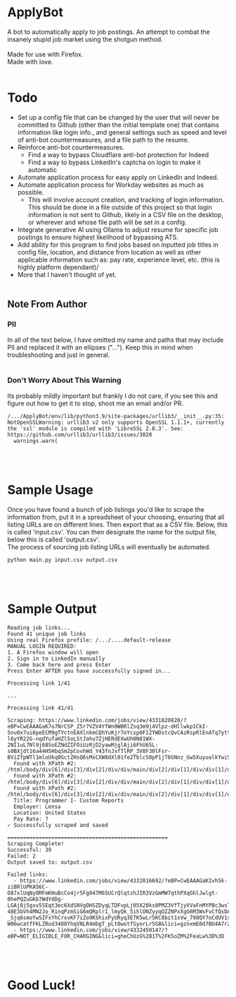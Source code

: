 # ApplyBot
A bot to automatically apply to job postings. An attempt to combat the insanely stupid job market using the shotgun method.
<br><br>
Made for use with Firefox.
<br>
Made with love.
<br><br>

# Todo
- Set up a config file that can be changed by the user that will never be committed to Github (other than the initial template one) that contains information like login info., and general settings such as speed and level of anti-bot countermeasures, and a file path to the resume.
- Reinforce anti-bot countermeasures.
  - Find a way to bypass Cloudflare anti-bot protection for Indeed
  - Find a way to bypass LinkedIn's captcha on login to make it automatic
- Automate application process for easy apply on LinkedIn and Indeed.
- Automate application process for Workday websites as much as possible.
  - This will involve account creation, and tracking of login information. This should be done in a file outside of this project so that login information is not sent to Github, likely in a CSV file on the desktop, or wherever and whose file path will be set in a config.
- Integrate generative AI using Ollama to adjust resume for specific job postings to ensure highest likelihood of bypassing ATS.
- Add ability for this program to find jobs based on inputted job titles in config file, location, and distance from location as well as other applicable information such as: pay rate, experience level, etc. (this is highly platform dependant)/
- More that I haven't thought of yet.
<br><br>

## Note From Author

### PII
In all of the text below, I have omitted my name and paths that may include PII and replaced it with an ellipses ("..."). Keep this in mind when troubleshooting and just in general.
<br><br>

### Don't Worry About This Warning
Its probably mildly important but frankly I do not care, if you see this and figure out how to get it to stop, shoot me an email and/or PR.
```
/.../ApplyBot/env/lib/python3.9/site-packages/urllib3/__init__.py:35: NotOpenSSLWarning: urllib3 v2 only supports OpenSSL 1.1.1+, currently the 'ssl' module is compiled with 'LibreSSL 2.8.3'. See: https://github.com/urllib3/urllib3/issues/3020
  warnings.warn(
```
<br><br>

# Sample Usage

Once you have found a bunch of job listings you'd like to scrape the information from, put it in a spreadsheet of your choosing, ensuring that all listing URLs are on different lines. Then export that as a CSV file. Below, this is called 'input.csv'. You can then designate the name for the output file, below this is called 'output.csv'.
<br>
The process of sourcing job listing URLs will eventually be automated.
```
python main.py input.csv output.csv
```
<br><br>

# Sample Output
```
Reading job links...
Found 41 unique job links
Using real Firefox profile: /.../....default-release
MANUAL LOGIN REQUIRED:
1. A Firefox window will open
2. Sign in to LinkedIn manually
3. Come back here and press Enter
Press Enter AFTER you have successfully signed in...

Processing link 1/41

...

Processing link 41/41

Scraping: https://www.linkedin.com/jobs/view/4331820820/?eBP=CwEAAAGaK7o7NrCSP_Z5r7VZV4YfWn0WBRlZsq3m9j4Vlpz-dHllwkp1CkI-5nu0x7ui6peECM9gTYctnEAXlnkmCQhYuKjr7oYcsp0FI2YWDstcQvCAzRspRlEnATq7yttKbhL4DoyPj1ozQbJV3nyxppWtKI7_9JdxmonIMB8vn9jXu0Whte4C7Zf28QugGGHdaTLRdLE25vgK5oA_e4mO53fCTg6dBgXYLm5W7IYbE6xnSQYynbHLUjT0FJTU4y3VGtpR5BB5tpvArCMz-l6yYR22G-nqdYufaHZl5oLStJahu7ZjHERdEXwUh0N81WX-2NI1uL7Nl9j68SoEZNdZIFOiUzRjD2yawMjglAji6FhU65L-s0BXjdt16a44H5HbqSm2pCovhWd_Y43fnJxfTlRP_3V8F30lFsr-BViZfpWTl1mloUkq0GctZHsQ6sMxCXW8dXl01fe2TblcS0pP1jT6GNnz_Gw5XuyualkYwi52TBMd26xS6GXYKmcbfHfG8MMngW_PjA&lici=QWiFA4f6iuFpaMz0Q3oejQ%3D%3D
  Found with XPath #2: /html/body/div[6]/div[3]/div[2]/div/div/main/div[2]/div[1]/div/div[1]/div/div/div/div[2]/div/h1
  Found with XPath #2: /html/body/div[6]/div[3]/div[2]/div/div/main/div[2]/div[1]/div/div[1]/div/div/div/div[1]/div[1]/div/a
  Found with XPath #2: /html/body/div[6]/div[3]/div[2]/div/div/main/div[2]/div[1]/div/div[1]/div/div/div/div[3]/div/span/span[1]
  Title: Programmer I- Custom Reports
  Employer: Lensa
  Location: United States
  Pay Rate: ?
✓ Successfully scraped and saved

===================================================
Scraping Complete!
Successful: 39
Failed: 2
Output saved to: output.csv

Failed links:
  - https://www.linkedin.com/jobs/view/4332016692/?eBP=CwEAAAGaKIvhSk-ziBRlUPKA56C-O87xlUqNy0MFmKHuBcCo4jr5Fg047M65UCrQlqtzhJIR3VzGmMW7qthPXqGhlJwlgt-0hePQZuGKb7WdYdDg-LGAj8j5gxv5SEqt3ec6XdSNVgOHSZDyqLTDFvpLj05X20ks0PMZ3VfTjyVVaFnMYPBc3wsTJYE7wbnYEbK4cPW7aOO7qK_XFwtLISy1PUF84V6QGyhryzTkbkDL5KsP9_P86J0pAoMui-48E3bVh4MN2Jo_RinqPzmSiG6mQRplr1_lmyQk_5ihlONZyyqOZZNPxXgG6M3WsFvCfQsDA0HYpUlS0eaNg-_Sjq6smoYwSIFxYhCrxvKF7iZo9KShixPyURyq3ETK5wLr5KC8bit1sVw_798QY7oCdUV1sOQrzVI8ClBY1IZc5oIKFrRvoPcny4mMkJkIm7xJmQkQNUYXfyi3qAunHgn7945Hz9mkLMMdA-W06wcatfFKLZRod3488YhqVNLR4mbgT_pLt0wotfSyorLr5G8&lici=gznxmE0d7BU4A7rZuiApAA%3D%3D
  - https://www.linkedin.com/jobs/view/4332450147/?eBP=NOT_ELIGIBLE_FOR_CHARGING&lici=gheChUzG%2B1T%2FK5oZM%2FeaLw%3D%3D
```

<br><br>

# Good Luck!